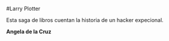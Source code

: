 #Larry Plotter 

Esta saga de libros cuentan la historia de un hacker expecional.

**Angela de la Cruz**


